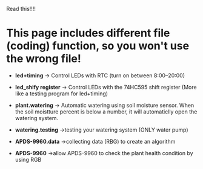 Read this!!!!

# This page includes different file (coding) function, so you won't use the wrong file!

- **led+timing** →  Control LEDs with RTC (turn on between 8:00–20:00)
  
- **led_shify register** →  Control LEDs with the 74HC595 shift register (More like a testing program for led+timing)
  
- **plant.watering** → Automatic watering using soil moisture sensor. When the soil moistture percent is below a number, it will automaticlly open the watering system.
  
- **watering.testing** →testing your watering system (ONLY water pump)
  
- **APDS-9960.data** →collecting data (RBG) to create an algorithm

- **APDS-9960** →allow APDS-9960 to check the plant health condition by using RGB
